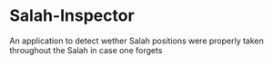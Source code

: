 # Salah-Inspector
An application to detect wether Salah positions were properly taken throughout the Salah in case one forgets

